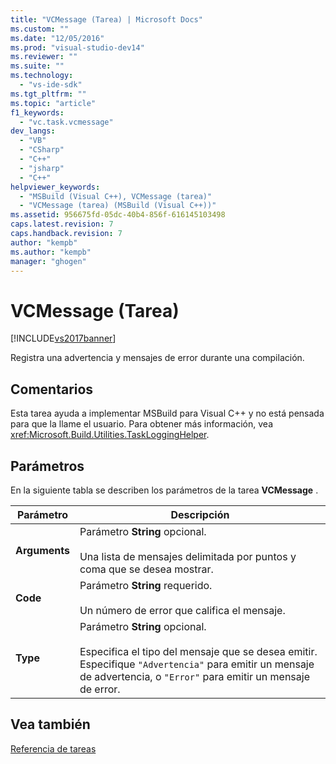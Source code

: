 ```yaml
---
title: "VCMessage (Tarea) | Microsoft Docs"
ms.custom: ""
ms.date: "12/05/2016"
ms.prod: "visual-studio-dev14"
ms.reviewer: ""
ms.suite: ""
ms.technology: 
  - "vs-ide-sdk"
ms.tgt_pltfrm: ""
ms.topic: "article"
f1_keywords: 
  - "vc.task.vcmessage"
dev_langs: 
  - "VB"
  - "CSharp"
  - "C++"
  - "jsharp"
  - "C++"
helpviewer_keywords: 
  - "MSBuild (Visual C++), VCMessage (tarea)"
  - "VCMessage (tarea) (MSBuild (Visual C++))"
ms.assetid: 956675fd-05dc-40b4-856f-616145103498
caps.latest.revision: 7
caps.handback.revision: 7
author: "kempb"
ms.author: "kempb"
manager: "ghogen"
---
```

# VCMessage (Tarea)
[!INCLUDE[vs2017banner](../code-quality/includes/vs2017banner.md)]

Registra una advertencia y mensajes de error durante una compilación.  
  
## Comentarios  
 Esta tarea ayuda a implementar MSBuild para Visual C\+\+ y no está pensada para que la llame el usuario.  Para obtener más información, vea <xref:Microsoft.Build.Utilities.TaskLoggingHelper>.  
  
## Parámetros  
 En la siguiente tabla se describen los parámetros de la tarea **VCMessage** .  
  
|Parámetro|Descripción|  
|---------------|-----------------|  
|**Arguments**|Parámetro **String** opcional.<br /><br /> Una lista de mensajes delimitada por puntos y coma que se desea mostrar.|  
|**Code**|Parámetro **String** requerido.<br /><br /> Un número de error que califica el mensaje.|  
|**Type**|Parámetro **String** opcional.<br /><br /> Especifica el tipo del mensaje que se desea emitir.  Especifique `"Advertencia"` para emitir un mensaje de advertencia, o `"Error"` para emitir un mensaje de error.|  
  
## Vea también  
 [Referencia de tareas](../msbuild/msbuild-task-reference.md)